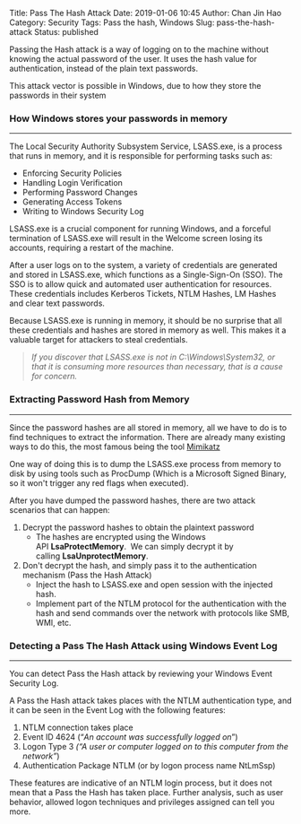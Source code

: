 Title: Pass The Hash Attack
Date: 2019-01-06 10:45
Author: Chan Jin Hao
Category: Security
Tags: Pass the hash, Windows
Slug: pass-the-hash-attack
Status: published



Passing the Hash attack is a way of logging on to the machine without knowing the actual password of the user. It uses the hash value for authentication, instead of the plain text passwords.





This attack vector is possible in Windows, due to how they store the passwords in their system 



<!-- wp:heading {"level":3} -->

### How Windows stores your passwords in memory





------------------------------------------------------------------------






The Local Security Authority Subsystem Service, LSASS.exe, is a process that runs in memory, and it is responsible for performing tasks such as:





-   Enforcing Security Policies
-   Handling Login Verification
-   Performing Password Changes
-   Generating Access Tokens
-   Writing to Windows Security Log





LSASS.exe is a crucial component for running Windows, and a forceful termination of LSASS.exe will result in the Welcome screen losing its accounts, requiring a restart of the machine.





After a user logs on to the system, a variety of credentials are generated and stored in LSASS.exe, which functions as a Single-Sign-On (SSO). The SSO is to allow quick and automated user authentication for resources. These credentials includes Kerberos Tickets, NTLM Hashes, LM Hashes and clear text passwords.





Because LSASS.exe is running in memory, it should be no surprise that all these credentials and hashes are stored in memory as well. This makes it a valuable target for attackers to steal credentials.



<!-- wp:quote {"className":"is-style-default"} -->

> *If you discover that LSASS.exe is not in C:\\Windows\\System32, or that it is consuming more resources than necessary, that is a cause for concern.*

<!-- /wp:quote -->

<!-- wp:heading {"level":3} -->

### Extracting Password Hash from Memory





------------------------------------------------------------------------






Since the password hashes are all stored in memory, all we have to do is to find techniques to extract the information. There are already many existing ways to do this, the most famous being the tool [Mimikatz](https://github.com/gentilkiwi/mimikatz/wiki) 





One way of doing this is to dump the LSASS.exe process from memory to disk by using tools such as ProcDump (Which is a Microsoft Signed Binary, so it won't trigger any red flags when executed).





After you have dumped the password hashes, there are two attack scenarios that can happen:



<!-- wp:list {"ordered":true} -->

1.  Decrypt the password hashes to obtain the plaintext password
    -   The hashes are encrypted using the Windows API **LsaProtectMemory**.  We can simply decrypt it by calling **LsaUnprotectMemory**.
2.  Don't decrypt the hash, and simply pass it to the authentication mechanism (Pass the Hash Attack)
    -   Inject the hash to LSASS.exe and open session with the injected hash.
    -   Implement part of the NTLM protocol for the authentication with the hash and send commands over the network with protocols like SMB, WMI, etc.



<!-- wp:heading {"level":3} -->

### Detecting a Pass The Hash Attack using Windows Event Log





------------------------------------------------------------------------






You can detect Pass the Hash attack by reviewing your Windows Event Security Log.





A Pass the Hash attack takes places with the NTLM authentication type, and it can be seen in the Event Log with the following features:



<!-- wp:list {"ordered":true} -->

1.  NTLM connection takes place
2.  Event ID 4624 (“*An account was successfully logged on*”)
3.  Logon Type 3 *(“A user or computer logged on to this computer from the network”*)
4.  Authentication Package NTLM (or by logon process name NtLmSsp)





These features are indicative of an NTLM login process, but it does not mean that a Pass the Hash has taken place. Further analysis, such as user behavior, allowed logon techniques and privileges assigned can tell you more.


